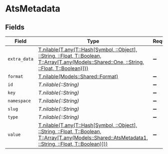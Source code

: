 # AtsMetadata


## Fields

| Field                                                                                                                                                                                    | Type                                                                                                                                                                                     | Required                                                                                                                                                                                 | Description                                                                                                                                                                              |
| ---------------------------------------------------------------------------------------------------------------------------------------------------------------------------------------- | ---------------------------------------------------------------------------------------------------------------------------------------------------------------------------------------- | ---------------------------------------------------------------------------------------------------------------------------------------------------------------------------------------- | ---------------------------------------------------------------------------------------------------------------------------------------------------------------------------------------- |
| `extra_data`                                                                                                                                                                             | [T.nilable(T.any(T::Hash[Symbol, ::Object], ::String, ::Float, T::Boolean, T::Array[T.any(Models::Shared::One, ::String, ::Float, T::Boolean)]))](../../models/shared/extradata.md)      | :heavy_minus_sign:                                                                                                                                                                       | N/A                                                                                                                                                                                      |
| `format`                                                                                                                                                                                 | [T.nilable(Models::Shared::Format)](../../models/shared/format.md)                                                                                                                       | :heavy_minus_sign:                                                                                                                                                                       | N/A                                                                                                                                                                                      |
| `id`                                                                                                                                                                                     | *T.nilable(::String)*                                                                                                                                                                    | :heavy_minus_sign:                                                                                                                                                                       | N/A                                                                                                                                                                                      |
| `key`                                                                                                                                                                                    | *T.nilable(::String)*                                                                                                                                                                    | :heavy_minus_sign:                                                                                                                                                                       | N/A                                                                                                                                                                                      |
| `namespace`                                                                                                                                                                              | *T.nilable(::String)*                                                                                                                                                                    | :heavy_minus_sign:                                                                                                                                                                       | N/A                                                                                                                                                                                      |
| `slug`                                                                                                                                                                                   | *T.nilable(::String)*                                                                                                                                                                    | :heavy_minus_sign:                                                                                                                                                                       | N/A                                                                                                                                                                                      |
| `type`                                                                                                                                                                                   | *T.nilable(::String)*                                                                                                                                                                    | :heavy_minus_sign:                                                                                                                                                                       | N/A                                                                                                                                                                                      |
| `value`                                                                                                                                                                                  | [T.nilable(T.any(T::Hash[Symbol, ::Object], ::String, ::Float, T::Boolean, T::Array[T.any(Models::Shared::AtsMetadata1, ::String, ::Float, T::Boolean)]))](../../models/shared/value.md) | :heavy_minus_sign:                                                                                                                                                                       | N/A                                                                                                                                                                                      |